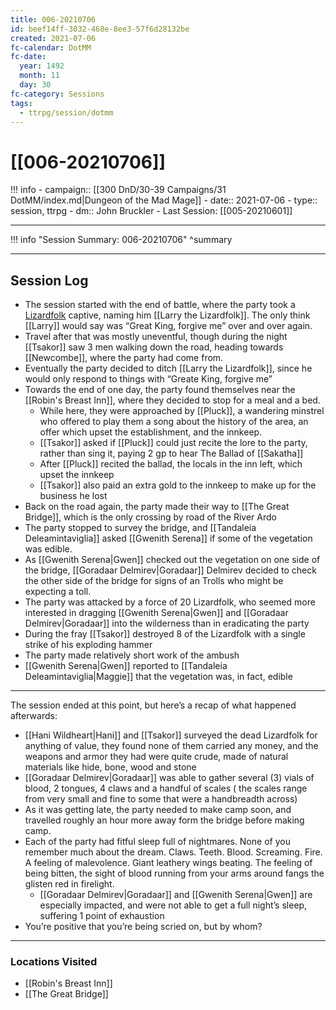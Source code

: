 ```yaml
---
title: 006-20210706
id: beef14ff-3032-468e-8ee3-57f6d28132be
created: 2021-07-06
fc-calendar: DotMM
fc-date:
  year: 1492
  month: 11
  day: 30
fc-category: Sessions
tags:
  - ttrpg/session/dotmm
---
```


# [[006-20210706]]

!!! info
    - campaign:: [[300 DnD/30-39 Campaigns/31 DotMM/index.md|Dungeon of the Mad Mage]]
    - date:: 2021-07-06
    - type:: session, ttrpg
    - dm:: John Bruckler
    - Last Session: [[005-20210601]]


---

!!! info "Session Summary: 006-20210706"
    ^summary

---

## Session Log


- The session started with the end of battle, where the party took a [Lizardfolk](https://ddb.ac/monsters/Lizardfolk) captive, naming him [[Larry the Lizardfolk]]. The only think [[Larry]] would say was “Great King, forgive me” over and over again.
- Travel after that was mostly uneventful, though during the night [[Tsakor]] saw 3 men walking down the road, heading towards [[Newcombe]], where the party had come from.
- Eventually the party decided to ditch [[Larry the Lizardfolk]], since he would only respond to things with “Greate King, forgive me”
- Towards the end of one day, the party found themselves near the [[Robin's Breast Inn]], where they decided to stop for a meal and a bed.
    - While here, they were approached by [[Pluck]], a wandering minstrel who offered to play them a song about the history of the area, an offer which upset the establishment, and the innkeep.
    - [[Tsakor]] asked if [[Pluck]] could just recite the lore to the party, rather than sing it, paying 2 gp to hear The Ballad of [[Sakatha]]
    - After [[Pluck]] recited the ballad, the locals in the inn left, which upset the innkeep
    - [[Tsakor]] also paid an extra gold to the innkeep to make up for the business he lost
- Back on the road again, the party made their way to [[The Great Bridge]], which is the only crossing by road of the River Ardo
- The party stopped to survey the bridge, and [[Tandaleia Deleamintaviglia]] asked [[Gwenith Serena]] if some of the vegetation was edible.
- As [[Gwenith Serena|Gwen]] checked out the vegetation on one side of the bridge, [[Goradaar Delmirev|Goradaar]] Delmirev decided to check the other side of the bridge for signs of an Trolls who might be expecting a toll.
- The party was attacked by a force of 20 Lizardfolk, who seemed more interested in dragging [[Gwenith Serena|Gwen]] and [[Goradaar Delmirev|Goradaar]] into the wilderness than in eradicating the party
- During the fray [[Tsakor]] destroyed 8 of the Lizardfolk with a single strike of his exploding hammer
- The party made relatively short work of the ambush
- [[Gwenith Serena|Gwen]] reported to [[Tandaleia Deleamintaviglia|Maggie]] that the vegetation was, in fact, edible

---

The session ended at this point, but here’s a recap of what happened afterwards:

- [[Hani Wildheart|Hani]] and [[Tsakor]] surveyed the dead Lizardfolk for anything of value, they found none of them carried any money, and the weapons and armor they had were quite crude, made of natural materials like hide, bone, wood and stone
- [[Goradaar Delmirev|Goradaar]] was able to gather several (3) vials of blood, 2 tongues, 4 claws and a handful of scales ( the scales range from very small and fine to some that were a handbreadth across)
- As it was getting late, the party needed to make camp soon, and travelled roughly an hour more away form the bridge before making camp.
- Each of the party had fitful sleep full of nightmares. None of you remember much about the dream. Claws. Teeth. Blood. Screaming. Fire. A feeling of malevolence. Giant leathery wings beating. The feeling of being bitten, the sight of blood running from your arms around fangs the glisten red in firelight.
    - [[Goradaar Delmirev|Goradaar]] and [[Gwenith Serena|Gwen]] are especially impacted, and were not able to get a full night’s sleep, suffering 1 point of exhaustion
- You’re positive that you’re being scried on, but by whom?
    

---

### Locations Visited

- [[Robin's Breast Inn]]
- [[The Great Bridge]]
